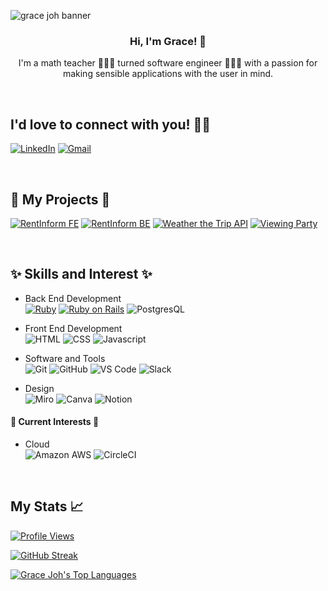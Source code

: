 ![grace joh banner](https://github.com/grace-joh/grace-joh/assets/105441393/0ceab875-e652-4b74-82ab-7502e56303e3)

<h3 align="center">Hi, I'm Grace! 👋</h3>
<p align="center">I'm a math teacher 👩🏻‍🏫 turned software engineer 👩🏻‍💻 with a passion for making sensible applications with the user in mind.</p>

<br>

<h2>I'd love to connect with you! 🫶🏻</h2>

[![LinkedIn](https://img.shields.io/badge/linkedin-%230077B5.svg?style=for-the-badge&logo=linkedin&logoColor=white)](https://linkedin.com/in/graceehjoh) [![Gmail](https://img.shields.io/badge/Gmail-D14836?style=for-the-badge&logo=gmail&logoColor=white)](mailto:graceehjoh@gmail.com)

<br>

<h2>🧩 My Projects 🧩</h2>

[![RentInform FE](https://github-readme-stats.vercel.app/api/pin/?username=rentinform&repo=rent-inform-fe)](https://github.com/rentinform/)
[![RentInform BE](https://github-readme-stats.vercel.app/api/pin/?username=rentinform&repo=rent-inform-be)](https://github.com/rentinform/)
[![Weather the Trip API](https://github-readme-stats.vercel.app/api/pin/?username=grace-joh&repo=weather_the_trip_api)](https://github.com/grace-joh/weather_the_trip_api)
[![Viewing Party](https://github-readme-stats.vercel.app/api/pin/?username=grace-joh&repo=viewing_party_lite_7)](https://github.com/grace-joh/viewing_party_lite_7)


<br>

<h2>✨ Skills and Interest ✨</h2>

- Back End Development <br>
[![Ruby](https://img.shields.io/badge/Ruby-CC342D?style=for-the-badge&logo=ruby&logoColor=white)](https://ruby-lang.org)
[![Ruby on Rails](https://img.shields.io/badge/Ruby_on_Rails-CC0000?style=for-the-badge&logo=ruby-on-rails&logoColor=white)](https://rubyonrails.org/)
![PostgresQL](https://img.shields.io/badge/PostgreSQL-316192?style=for-the-badge&logo=postgresql&logoColor=white)

- Front End Development <br>
![HTML](https://img.shields.io/badge/HTML5-E34F26?style=for-the-badge&logo=html5&logoColor=white)
![CSS](https://img.shields.io/badge/CSS3-1572B6?style=for-the-badge&logo=css3&logoColor=white)
![Javascript](https://img.shields.io/badge/JavaScript-F7DF1E?style=for-the-badge&logo=javascript&logoColor=black)

- Software and Tools <br>
![Git](https://img.shields.io/badge/GIT-E44C30?style=for-the-badge&logo=git&logoColor=white)
![GitHub](https://img.shields.io/badge/GitHub-100000?style=for-the-badge&logo=github&logoColor=white)
![VS Code](https://img.shields.io/badge/Visual_Studio_Code-0078D4?style=for-the-badge&logo=visual%20studio%20code&logoColor=white)
![Slack](https://img.shields.io/badge/Slack-4A154B?style=for-the-badge&logo=slack&logoColor=white)

- Design <br>
![Miro](https://img.shields.io/badge/Miro-050038?style=for-the-badge&logo=Miro&logoColor=white)
![Canva](https://img.shields.io/badge/Canva-%2300C4CC.svg?&style=for-the-badge&logo=Canva&logoColor=white)
![Notion](https://img.shields.io/badge/Notion-000000?style=for-the-badge&logo=notion&logoColor=white)

#### 🌱 Current Interests 🌱
- Cloud <br>
![Amazon AWS](https://img.shields.io/badge/Amazon_AWS-FF9900?style=for-the-badge&logo=amazonaws&logoColor=white)
![CircleCI](https://img.shields.io/badge/circleci-343434?style=for-the-badge&logo=circleci&logoColor=white)

<br>

<h2>My Stats 📈</h2>

[![Profile Views](https://komarev.com/ghpvc/?username=grace-joh&color=c7d1f8&style=for-the-badge)](https://github.com/antonkomarev/github-profile-views-counter)

[![GitHub Streak](https://github-readme-streak-stats.herokuapp.com?user=grace-joh&theme=tokyonight&date_format=M%20j%5B%2C%20Y%5D&card_width=500)](https://git.io/streak-stats)

[![Grace Joh's Top Languages](https://github-readme-stats.vercel.app/api/top-langs/?username=grace-joh&theme=tokyonight)](https://github.com/anuraghazra/github-readme-stats)


<!--
**grace-joh/grace-joh** is a ✨ _special_ ✨ repository because its `README.md` (this file) appears on your GitHub profile.

Here are some ideas to get you started:

- 🔭 I’m currently working on ...
- 🌱 I’m currently learning ...
- 👯 I’m looking to collaborate on ...
- 🤔 I’m looking for help with ...
- 💬 Ask me about ...
- 📫 How to reach me: ...
- 😄 Pronouns: ...
- ⚡ Fun fact: ...
-->
